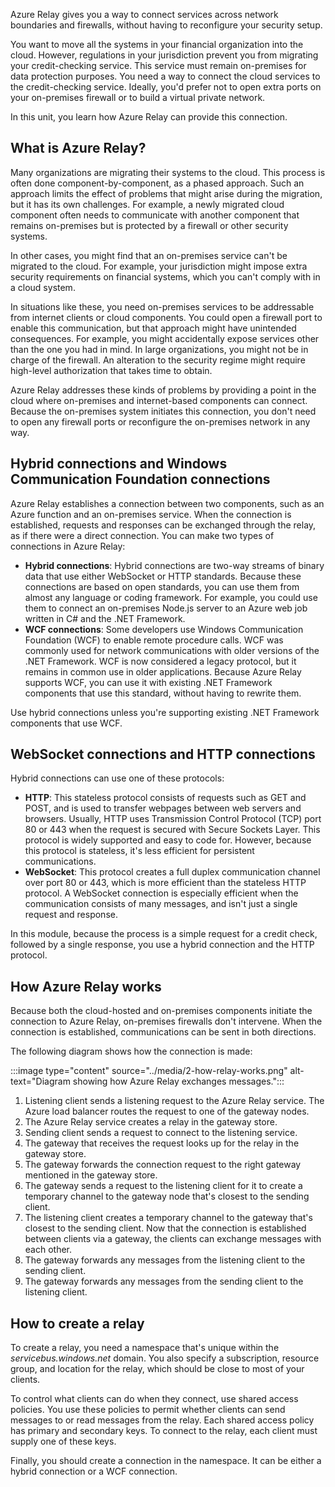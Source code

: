 Azure Relay gives you a way to connect services across network boundaries and firewalls, without having to reconfigure your security setup.

You want to move all the systems in your financial organization into the cloud. However, regulations in your jurisdiction prevent you from migrating your credit-checking service. This service must remain on-premises for data protection purposes. You need a way to connect the cloud services to the credit-checking service. Ideally, you'd prefer not to open extra ports on your on-premises firewall or to build a virtual private network.

In this unit, you learn how Azure Relay can provide this connection.

## What is Azure Relay?

Many organizations are migrating their systems to the cloud. This process is often done component-by-component, as a phased approach. Such an approach limits the effect of problems that might arise during the migration, but it has its own challenges. For example, a newly migrated cloud component often needs to communicate with another component that remains on-premises but is protected by a firewall or other security systems. 

In other cases, you might find that an on-premises service can't be migrated to the cloud. For example, your jurisdiction might impose extra security requirements on financial systems, which you can't comply with in a cloud system. 

In situations like these, you need on-premises services to be addressable from internet clients or cloud components. You could open a firewall port to enable this communication, but that approach might have unintended consequences. For example, you might accidentally expose services other than the one you had in mind. In large organizations, you might not be in charge of the firewall. An alteration to the security regime might require high-level authorization that takes time to obtain.

Azure Relay addresses these kinds of problems by providing a point in the cloud where on-premises and internet-based components can connect. Because the on-premises system initiates this connection, you don't need to open any firewall ports or reconfigure the on-premises network in any way. 

## Hybrid connections and Windows Communication Foundation connections

Azure Relay establishes a connection between two components, such as an Azure function and an on-premises service. When the connection is established, requests and responses can be exchanged through the relay, as if there were a direct connection. You can make two types of connections in Azure Relay:

- **Hybrid connections**: Hybrid connections are two-way streams of binary data that use either WebSocket or HTTP standards. Because these connections are based on open standards, you can use them from almost any language or coding framework. For example, you could use them to connect an on-premises Node.js server to an Azure web job written in C# and the .NET Framework.
- **WCF connections**: Some developers use Windows Communication Foundation (WCF) to enable remote procedure calls. WCF was commonly used for network communications with older versions of the .NET Framework. WCF is now considered a legacy protocol, but it remains in common use in older applications. Because Azure Relay supports WCF, you can use it with existing .NET Framework components that use this standard, without having to rewrite them. 

Use hybrid connections unless you're supporting existing .NET Framework components that use WCF.

## WebSocket connections and HTTP connections

Hybrid connections can use one of these protocols:

- **HTTP**: This stateless protocol consists of requests such as GET and POST, and is used to transfer webpages between web servers and browsers. Usually, HTTP uses Transmission Control Protocol (TCP) port 80 or 443 when the request is secured with Secure Sockets Layer. This protocol is widely supported and easy to code for. However, because this protocol is stateless, it's less efficient for persistent communications.
- **WebSocket**: This protocol creates a full duplex communication channel over port 80 or 443, which is more efficient than the stateless HTTP protocol. A WebSocket connection is especially efficient when the communication consists of many messages, and isn't just a single request and response.

In this module, because the process is a simple request for a credit check, followed by a single response, you use a hybrid connection and the HTTP protocol.

## How Azure Relay works

Because both the cloud-hosted and on-premises components initiate the connection to Azure Relay, on-premises firewalls don't intervene. When the connection is established, communications can be sent in both directions. 

The following diagram shows how the connection is made:

:::image type="content" source="../media/2-how-relay-works.png" alt-text="Diagram showing how Azure Relay exchanges messages.":::

1. Listening client sends a listening request to the Azure Relay service. The Azure load balancer routes the request to one of the gateway nodes. 
2. The Azure Relay service creates a relay in the gateway store. 
3. Sending client sends a request to connect to the listening service. 
4. The gateway that receives the request looks up for the relay in the gateway store. 
5. The gateway forwards the connection request to the right gateway mentioned in the gateway store. 
6. The gateway sends a request to the listening client for it to create a temporary channel to the gateway node that's closest to the sending client. 
7. The listening client creates a temporary channel to the gateway that's closest to the sending client. Now that the connection is established between clients via a gateway, the clients can exchange messages with each other. 
8. The gateway forwards any messages from the listening client to the sending client. 
9. The gateway forwards any messages from the sending client to the listening client.  

## How to create a relay

To create a relay, you need a namespace that's unique within the *servicebus.windows.net* domain. You also specify a subscription, resource group, and location for the relay, which should be close to most of your clients.

To control what clients can do when they connect, use shared access policies. You use these policies to permit whether clients can send messages to or read messages from the relay. Each shared access policy has primary and secondary keys. To connect to the relay, each client must supply one of these keys.

Finally, you should create a connection in the namespace. It can be either a hybrid connection or a WCF connection.
